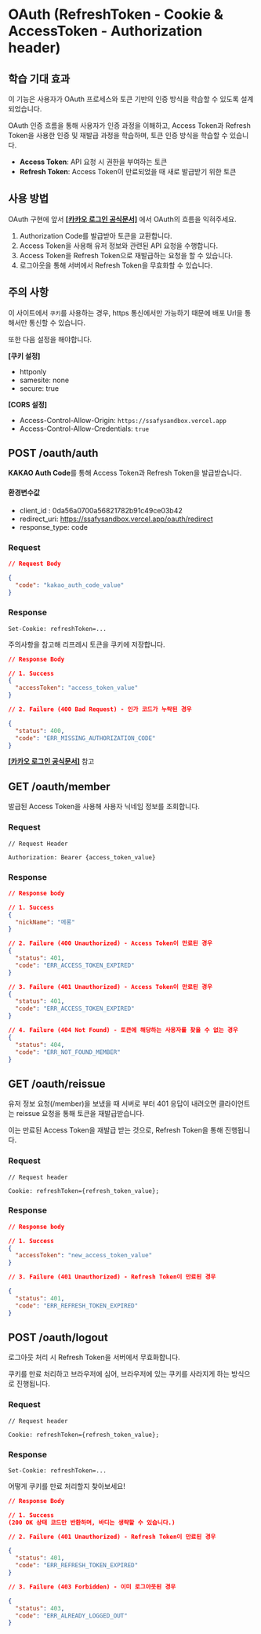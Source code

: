 # OAuth (RefreshToken - Cookie & AccessToken - Authorization header)

## 학습 기대 효과

이 기능은 사용자가 OAuth 프로세스와 토큰 기반의 인증 방식을 학습할 수 있도록 설계되었습니다.

OAuth 인증 흐름을 통해 사용자가 인증 과정을 이해하고, Access Token과 Refresh Token을 사용한 인증 및 재발급 과정을 학습하며, 토큰 인증 방식을 학습할 수 있습니다.

- **Access Token**: API 요청 시 권한을 부여하는 토큰
- **Refresh Token**: Access Token이 만료되었을 때 새로 발급받기 위한 토큰

## 사용 방법

OAuth 구현에 앞서 [**[카카오 로그인 공식문서]**](https://developers.kakao.com/docs/latest/ko/kakaologin/rest-api) 에서 OAuth의 흐름을 익혀주세요.

1. Authorization Code를 발급받아 토큰을 교환합니다.
2. Access Token을 사용해 유저 정보와 관련된 API 요청을 수행합니다.
3. Access Token을 Refresh Token으로 재발급하는 요청을 할 수 있습니다.
4. 로그아웃을 통해 서버에서 Refresh Token을 무효화할 수 있습니다.

## 주의 사항

이 사이트에서 `쿠키`를 사용하는 경우, https 통신에서만 가능하기 때문에 배포 Url을 통해서만 통신할 수 있습니다.

또한 다음 설정을 해야합니다.

**[쿠키 설정]**

- httponly
- samesite: none
- secure: true

**[CORS 설정]**

- Access-Control-Allow-Origin: `https://ssafysandbox.vercel.app`
- Access-Control-Allow-Credentials: `true`

## POST /oauth/auth

**KAKAO Auth Code**를 통해 Access Token과 Refresh Token을 발급받습니다.

#### **환경변수값**

- client_id : 0da56a0700a56821782b91c49ce03b42
- redirect_uri: https://ssafysandbox.vercel.app/oauth/redirect
- response_type: code

### Request

```json
// Request Body

{
  "code": "kakao_auth_code_value"
}
```

### Response

```http
Set-Cookie: refreshToken=...
```

주의사항을 참고해 리프레시 토큰을 쿠키에 저장합니다.

```json
// Response Body

// 1. Success
{
  "accessToken": "access_token_value"
}

// 2. Failure (400 Bad Request) - 인가 코드가 누락된 경우

{
  "status": 400,
  "code": "ERR_MISSING_AUTHORIZATION_CODE"
}
```

[**[카카오 로그인 공식문서]**](https://developers.kakao.com/docs/latest/ko/kakaologin/rest-api) 참고

>

## GET /oauth/member

발급된 Access Token을 사용해 사용자 닉네임 정보를 조회합니다.

### Request

```http
// Request Header

Authorization: Bearer {access_token_value}
```

### Response

```json
// Response body

// 1. Success
{
  "nickName": "메롱"
}

// 2. Failure (400 Unauthorized) - Access Token이 만료된 경우
{
  "status": 401,
  "code": "ERR_ACCESS_TOKEN_EXPIRED"
}

// 3. Failure (401 Unauthorized) - Access Token이 만료된 경우
{
  "status": 401,
  "code": "ERR_ACCESS_TOKEN_EXPIRED"
}

// 4. Failure (404 Not Found) - 토큰에 해당하는 사용자를 찾을 수 없는 경우
{
  "status": 404,
  "code": "ERR_NOT_FOUND_MEMBER"
}
```

>

## GET /oauth/reissue

유저 정보 요청(/member)을 보냈을 때 서버로 부터 401 응답이 내려오면 클라이언트는 reissue 요청을 통해 토큰을 재발급받습니다.

이는 만료된 Access Token을 재발급 받는 것으로, Refresh Token을 통해 진행됩니다.

### Request

```http
// Request header

Cookie: refreshToken={refresh_token_value};
```

### Response

```json
// Response body

// 1. Success
{
  "accessToken": "new_access_token_value"
}

// 3. Failure (401 Unauthorized) - Refresh Token이 만료된 경우

{
  "status": 401,
  "code": "ERR_REFRESH_TOKEN_EXPIRED"
}
```

## POST /oauth/logout

로그아웃 처리 시 Refresh Token을 서버에서 무효화합니다.

쿠키를 만료 처리하고 브라우저에 심어, 브라우저에 있는 쿠키를 사라지게 하는 방식으로 진행됩니다.

### Request

```http
// Request header

Cookie: refreshToken={refresh_token_value};
```

### Response

```http
Set-Cookie: refreshToken=...
```

어떻게 쿠키를 만료 처리할지 찾아보세요!

```json
// Response Body

// 1. Success
(200 OK 상태 코드만 반환하며, 바디는 생략할 수 있습니다.)

// 2. Failure (401 Unauthorized) - Refresh Token이 만료된 경우

{
  "status": 401,
  "code": "ERR_REFRESH_TOKEN_EXPIRED"
}

// 3. Failure (403 Forbidden) - 이미 로그아웃된 경우

{
  "status": 403,
  "code": "ERR_ALREADY_LOGGED_OUT"
}
```
